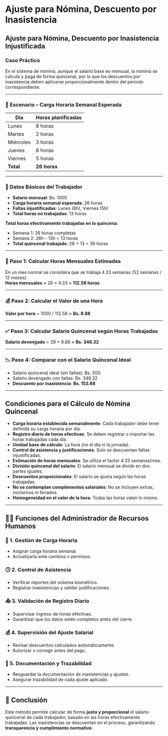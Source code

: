 # Ajuste para Nómina, Descuento por Inasistencia

## Ajuste para Nómina, Descuento por Inasistencia Injustificada

### Caso Práctico

En el sistema de nómina, aunque el salario base es mensual, la nómina se calcula y paga de forma quincenal, por lo que los descuentos por inasistencia deben aplicarse proporcionalmente dentro del período correspondiente.

---

### 📆 Escenario – Carga Horaria Semanal Esperada

| Día       | Horas planificadas |
| --------- | ------------------ |
| Lunes     | 8 horas            |
| Martes    | 2 horas            |
| Miércoles | 3 horas            |
| Jueves    | 8 horas            |
| Viernes   | 5 horas            |
| **Total** | **26 horas**       |

---

### 📌 Datos Básicos del Trabajador

-   **Salario mensual**: Bs. 1000
-   **Carga horaria semanal esperada**: 26 horas
-   **Faltas injustificadas**: Lunes (8h), Viernes (5h)
-   **Total horas no trabajadas**: 13 horas

**Total horas efectivamente trabajadas en la quincena:**

-   Semana 1: 26 horas completas
-   Semana 2: 26h - 13h = 13 horas
-   **Total quincenal trabajado**: 26 + 13 = 39 horas

---

### 🧮 Paso 1: Calcular Horas Mensuales Estimadas

En un mes normal se considera que se trabaja 4.33 semanas (52 semanas / 12 meses):  
**Horas mensuales** ≈ 26 × 4.33 ≈ **112.58 horas**

---

### 💰 Paso 2: Calcular el Valor de una Hora

**Valor por hora** = 1000 / 112.58 ≈ **Bs. 8.88**

---

### ✅ Paso 3: Calcular Salario Quincenal según Horas Trabajadas

**Salario devengado** = 39 × 8.88 ≈ **Bs. 346.32**

---

### 📉 Paso 4: Comparar con el Salario Quincenal Ideal

-   Salario quincenal ideal (sin faltas): Bs. 500
-   Salario devengado con faltas: Bs. 346.32
-   **Descuento por inasistencia**: **Bs. 153.68**

---

## Condiciones para el Cálculo de Nómina Quincenal

-   **Carga horaria establecida semanalmente**: Cada trabajador debe tener definida su carga horaria por día.
-   **Registro diario de horas efectivas**: Se deben registrar o importar las horas trabajadas cada día.
-   **Unidad base de cálculo**: La hora (no el día ni la jornada).
-   **Control de asistencia y justificaciones**: Solo se descuentan faltas injustificadas.
-   **Estimación de horas mensuales**: Se utiliza el factor 4.33 semanas/mes.
-   **División quincenal del salario**: El salario mensual se divide en dos partes iguales.
-   **Descuentos proporcionales**: El salario se ajusta según las horas trabajadas.
-   **No se contemplan complementos salariales**: No se incluyen extras, nocturnos ni feriados.
-   **Homogeneidad en el valor de la hora**: Todas las horas valen lo mismo.

---

## 👨‍💼 Funciones del Administrador de Recursos Humanos

### 📌 1. Gestión de Carga Horaria

-   Asignar carga horaria semanal.
-   Actualizarla ante cambios o permisos.

### 🕓 2. Control de Asistencia

-   Verificar reportes del sistema biométrico.
-   Registrar inasistencias y validar justificaciones.

### 📤 3. Validación de Registro Diario

-   Supervisar ingreso de horas efectivas.
-   Garantizar que los datos estén completos antes del cierre.

### 💰 4. Supervisión del Ajuste Salarial

-   Revisar descuentos calculados automáticamente.
-   Autorizar o corregir antes del pago.

### 🧾 5. Documentación y Trazabilidad

-   Resguardar la documentación de inasistencias y ajustes.
-   Asegurar trazabilidad de cada ajuste aplicado.

---

## 📌 Conclusión

Este método permite calcular de forma **justa y proporcional** el salario quincenal de cada trabajador, basado en las horas efectivamente trabajadas. Las inasistencias se descuentan en el proceso, garantizando **transparencia y cumplimiento normativo**.

